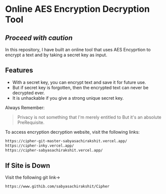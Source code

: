 # Online AES Encryption Decryption Tool

## _Proceed with caution_

In this repository, I have built an online tool that uses AES Encyprtion to encrypt a text and by taking a secret key as input.

## Features

- With a secret key, you can encrypt text and save it for future use.
- But if secret key is forgotten, then the encrypted text can never be decrypted ever.
- It is unhackable if you give a strong unique secret key.

Always Remember:

> Privacy is not something that I'm merely entitled to
> But it's an absolute PreRequisite.

To access encryption decryption website, visit the following links:

```sh
https://cipher-git-master-sabyasachirakshit.vercel.app/
https://cipher-inky.vercel.app/
https://cipher-sabyasachirakshit.vercel.app/
```

## If Site is Down

Visit the following git link->

```sh
https://www.githib.com/sabyasachirakshit/Cipher
```
